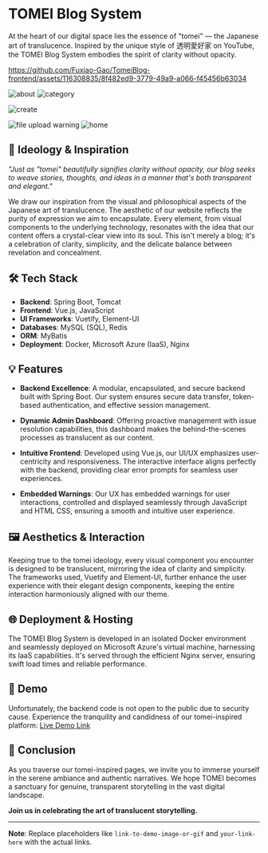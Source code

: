 # TOMEI Blog System

At the heart of our digital space lies the essence of "tomei" — the Japanese art of translucence. Inspired by the unique style of 透明愛好家 on YouTube, the TOMEI Blog System embodies the spirit of clarity without opacity.

https://github.com/Fuxiao-Gao/TomeiBlog-frontend/assets/116308835/8f482ed9-3779-49a9-a066-f45456b63034

![about](https://github.com/Fuxiao-Gao/TomeiBlog-frontend/assets/116308835/7d0664c7-db9c-44d4-bede-9c91738169a1)
![category](https://github.com/Fuxiao-Gao/TomeiBlog-frontend/assets/116308835/2c196e21-fc66-4a1e-8658-c41d87ba5f6e)

![create](https://github.com/Fuxiao-Gao/TomeiBlog-frontend/assets/116308835/3e85b240-b355-4097-a60e-749b9f139d26)

![file upload warning](https://github.com/Fuxiao-Gao/TomeiBlog-frontend/assets/116308835/a72aca1e-a594-4285-9296-28c9e27d35bd)
![home](https://github.com/Fuxiao-Gao/TomeiBlog-frontend/assets/116308835/e84fbee0-25be-42de-be14-d8b8b17327ab)


## 🌸 Ideology & Inspiration

_"Just as "tomei" beautifully signifies clarity without opacity, our blog seeks to weave stories, thoughts, and ideas in a manner that's both transparent and elegant."_

We draw our inspiration from the visual and philosophical aspects of the Japanese art of translucence. The aesthetic of our website reflects the purity of expression we aim to encapsulate. Every element, from visual components to the underlying technology, resonates with the idea that our content offers a crystal-clear view into its soul. This isn't merely a blog; it's a celebration of clarity, simplicity, and the delicate balance between revelation and concealment.

## 🛠️ Tech Stack

- **Backend**: Spring Boot, Tomcat
- **Frontend**: Vue.js, JavaScript
- **UI Frameworks**: Vuetify, Element-UI
- **Databases**: MySQL (SQL), Redis
- **ORM**: MyBatis
- **Deployment**: Docker, Microsoft Azure (IaaS), Nginx

## 💡 Features

- **Backend Excellence**: A modular, encapsulated, and secure backend built with Spring Boot. Our system ensures secure data transfer, token-based authentication, and effective session management.
  
- **Dynamic Admin Dashboard**: Offering proactive management with issue resolution capabilities, this dashboard makes the behind-the-scenes processes as translucent as our content.

- **Intuitive Frontend**: Developed using Vue.js, our UI/UX emphasizes user-centricity and responsiveness. The interactive interface aligns perfectly with the backend, providing clear error prompts for seamless user experiences.

- **Embedded Warnings**: Our UX has embedded warnings for user interactions, controlled and displayed seamlessly through JavaScript and HTML CSS, ensuring a smooth and intuitive user experience.

## 🖼️ Aesthetics & Interaction

Keeping true to the tomei ideology, every visual component you encounter is designed to be translucent, mirroring the idea of clarity and simplicity. The frameworks used, Vuetify and Element-UI, further enhance the user experience with their elegant design components, keeping the entire interaction harmoniously aligned with our theme.

## 🌐 Deployment & Hosting

The TOMEI Blog System is developed in an isolated Docker environment and seamlessly deployed on Microsoft Azure's virtual machine, harnessing its IaaS capabilities. It's served through the efficient Nginx server, ensuring swift load times and reliable performance.

## 🌟 Demo
Unfortunately, the backend code is not open to the public due to security cause.
Experience the tranquility and candidness of our tomei-inspired platform:
[Live Demo Link](your-link-here)

## 📌 Conclusion

As you traverse our tomei-inspired pages, we invite you to immerse yourself in the serene ambiance and authentic narratives. We hope TOMEI becomes a sanctuary for genuine, transparent storytelling in the vast digital landscape.

**Join us in celebrating the art of translucent storytelling.**

---

**Note**: Replace placeholders like `link-to-demo-image-or-gif` and `your-link-here` with the actual links.

